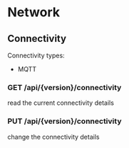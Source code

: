 # Network

## Connectivity

Connectivity types:
- MQTT

### GET /api/{version}/connectivity
read the current connectivity details

### PUT /api/{version}/connectivity
change the connectivity details